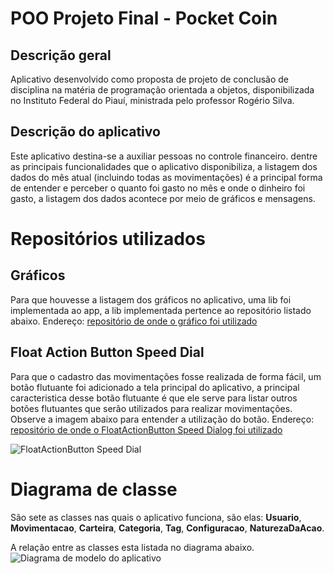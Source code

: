 # POO Projeto Final - Pocket Coin

## Descrição geral
Aplicativo desenvolvido como proposta de projeto de conclusão de disciplina na matéria de programação orientada a objetos, disponibilizada no Instituto Federal do Piauí, ministrada pelo professor Rogério Silva.

## Descrição do aplicativo
Este aplicativo destina-se a auxiliar pessoas no controle financeiro. dentre as principais funcionalidades que o aplicativo disponibiliza, a listagem dos dados do mês atual (incluindo todas as movimentações) é a principal forma de entender e perceber o quanto foi gasto no mês e onde o dinheiro foi gasto, a listagem dos dados acontece por meio de gráficos e mensagens.


# Repositórios utilizados


## Gráficos
Para que houvesse a listagem dos gráficos no aplicativo, uma lib foi implementada ao app,  a lib implementada pertence ao repositório listado abaixo.
Endereço: [repositório de onde o gráfico foi utilizado](https://github.com/PhilJay/MPAndroidChart)

## Float Action Button Speed Dial
Para que o cadastro das movimentações fosse realizada de forma fácil, um botão flutuante foi adicionado a tela principal do aplicativo, a principal caracteristica desse botão flutuante é que ele serve para listar outros botões flutuantes que serão utilizados para realizar movimentações.
Observe a imagem abaixo para entender a utilização do botão.
Endereço: [repositório de onde o FloatActionButton Speed Dialog foi utilizado](https://github.com/yavski/fab-speed-dial)

![FloatActionButton Speed Dial](https://user-images.githubusercontent.com/36716898/52523813-216b0100-2c74-11e9-849d-0aeb5bad2bea.gif)


# Diagrama de classe

São sete as classes nas quais o aplicativo funciona, são elas: **Usuario**, **Movimentacao**, **Carteira**, **Categoria**, **Tag**, **Configuracao**, **NaturezaDaAcao**.

A relação entre as classes esta listada no diagrama abaixo.
![Diagrama de modelo do aplicativo]()
